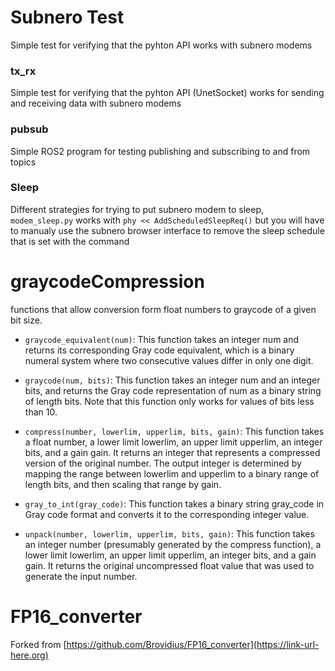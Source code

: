 # Subnero Test
Simple test for verifying that the pyhton API works with subnero modems

### tx_rx
Simple test for verifying that the pyhton API (UnetSocket) works for sending and receiving data with subnero modems

### pubsub
Simple ROS2 program for testing publishing and subscribing to and from topics

### Sleep
Different strategies for trying to put subnero modem to sleep, ``modem_sleep.py`` works with ```phy << AddScheduledSleepReq()``` but you will have to manualy use the subnero browser interface to remove the sleep schedule that is set with the command



# graycodeCompression
functions that allow conversion form float numbers to graycode of a given bit size.

- ``graycode_equivalent(num)``: This function takes an integer num and returns its corresponding Gray code equivalent, which is a binary numeral system where two consecutive values differ in only one digit.

- ``graycode(num, bits)``: This function takes an integer num and an integer bits, and returns the Gray code representation of num as a binary string of length bits. Note that this function only works for values of bits less than 10.

- ``compress(number, lowerlim, upperlim, bits, gain)``: This function takes a float number, a lower limit lowerlim, an upper limit upperlim, an integer bits, and a gain gain. It returns an integer that represents a compressed version of the original number. The output integer is determined by mapping the range between lowerlim and upperlim to a binary range of length bits, and then scaling that range by gain.

- ``gray_to_int(gray_code)``: This function takes a binary string gray_code in Gray code format and converts it to the corresponding integer value.

- ``unpack(number, lowerlim, upperlim, bits, gain)``: This function takes an integer number (presumably generated by the compress function), a lower limit lowerlim, an upper limit upperlim, an integer bits, and a gain gain. It returns the original uncompressed float value that was used to generate the input number.

# FP16_converter
Forked from [https://github.com/Brovidius/FP16_converter](https://link-url-here.org)
